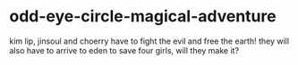 # odd-eye-circle-magical-adventure
kim lip, jinsoul and choerry have to fight the evil and free the earth! they will also have to arrive to eden to save four girls, will they make it?
